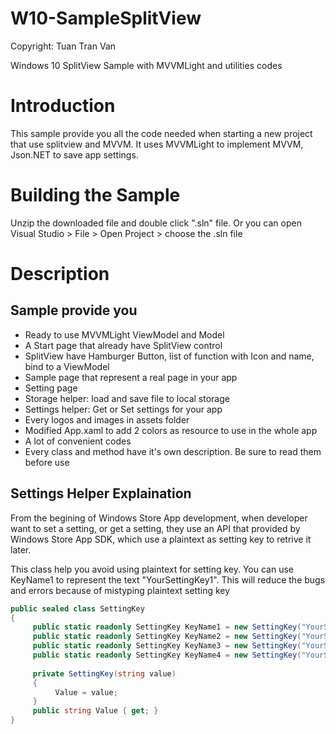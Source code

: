 # W10-SampleSplitView

Copyright: Tuan Tran Van

Windows 10 SplitView Sample with MVVMLight and utilities codes

# Introduction

This sample provide you all the code needed when starting a new project that use splitview and MVVM. It uses MVVMLight to implement MVVM, Json.NET to save app settings.

# Building the Sample

Unzip the downloaded file and double click ".sln" file. Or you can open Visual Studio > File > Open Project > choose the .sln file

# Description

## Sample provide you

- Ready to use MVVMLight ViewModel and Model
- A Start page that already have SplitView control
- SplitView have Hamburger Button, list of function with Icon and name, bind to a ViewModel
- Sample page that represent a real page in your app
- Setting page
- Storage helper: load and save file to local storage
- Settings helper: Get or Set settings for your app
- Every logos and images in assets folder
- Modified App.xaml to add 2 colors as resource to use in the whole app
- A lot of convenient codes
- Every class and method have it's own description. Be sure to read them before use

## Settings Helper Explaination

From the begining of Windows Store App development, when developer want to set a setting, or get a setting, they use an API that provided by Windows Store App SDK, which use a plaintext as setting key to retrive it later.

This class help you avoid using plaintext for setting key. You can use KeyName1 to represent the text "YourSettingKey1". This will reduce the bugs and errors because of mistyping plaintext setting key

```C#
public sealed class SettingKey 
{ 
     public static readonly SettingKey KeyName1 = new SettingKey("YourSettingKey1"); 
     public static readonly SettingKey KeyName2 = new SettingKey("YourSettingKey2"); 
     public static readonly SettingKey KeyName3 = new SettingKey("YourSettingKey3"); 
     public static readonly SettingKey KeyName4 = new SettingKey("YourSettingKey4"); 
 
     private SettingKey(string value) 
     { 
          Value = value; 
     } 
     public string Value { get; } 
}
```
